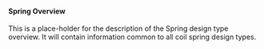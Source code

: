 #### Spring Overview

This is a place-holder for the description of the Spring design type overview. 
It will contain information common to all coil spring design types.
